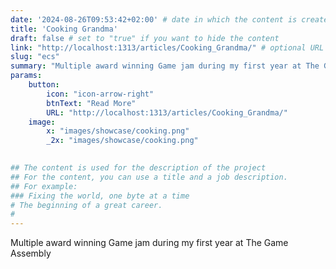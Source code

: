 ```yaml
---
date: '2024-08-26T09:53:42+02:00' # date in which the content is created - defaults to "today"
title: 'Cooking Grandma'
draft: false # set to "true" if you want to hide the content 
link: "http://localhost:1313/articles/Cooking_Grandma/" # optional URL to link the logo to
slug: "ecs"
summary: "Multiple award winning Game jam during my first year at The Game Assembly "
params:
    button:
        icon: "icon-arrow-right"
        btnText: "Read More"
        URL: "http://localhost:1313/articles/Cooking_Grandma/"
    image:  
        x: "images/showcase/cooking.png"
        _2x: "images/showcase/cooking.png"
    

## The content is used for the description of the project
## For the content, you can use a title and a job description.
## For example:
### Fixing the world, one byte at a time
# The beginning of a great career. 
# 
---
```


Multiple award winning Game jam during my first year at The Game Assembly 
